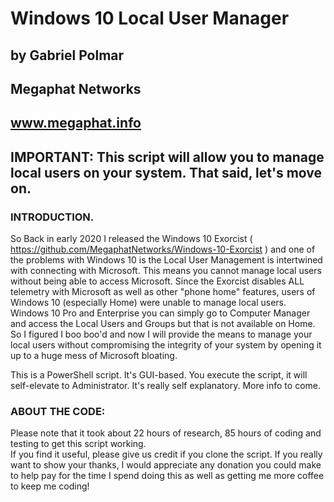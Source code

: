 # Windows 10 Local User Manager
## by Gabriel Polmar                                      
## Megaphat Networks                                      
## www.megaphat.info                                      

## IMPORTANT: This script will allow you to manage local users on your system.  That said, let's move on.

### INTRODUCTION.  

So Back in early 2020 I released the Windows 10 Exorcist ( https://github.com/MegaphatNetworks/Windows-10-Exorcist ) and one of the problems with Windows 10 is the Local User Management is intertwined with connecting with Microsoft.  This means you cannot manage local users without being able to access Microsoft.  Since the Exorcist disables ALL telemetry with Microsoft as well as other "phone home" features, users of Windows 10 (especially Home) were unable to manage local users.  Windows 10 Pro and Enterprise you can simply go to Computer Manager and access the Local Users and Groups but that is not available on Home.  So I figured I boo boo'd and now I will provide the means to manage your local users without compromising the integrity of your system by opening it up to a huge mess of Microsoft bloating.

This is a PowerShell script.  It's GUI-based.  You execute the script, it will self-elevate to Administrator.  It's really self explanatory.  More info to come.

### ABOUT THE CODE: 
Please note that it took about 22 hours of research, 85 hours of coding and testing to get this script working.   
If you find it useful, please give us credit if you clone the script.  If you really want to show your thanks, I would appreciate 
any donation you could make to help pay for the time I spend doing this as well as getting me more coffee to keep me coding!    

